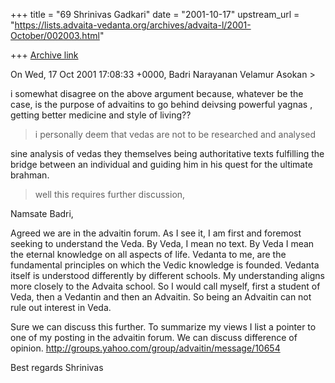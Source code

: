 +++
title = "69 Shrinivas Gadkari"
date = "2001-10-17"
upstream_url = "https://lists.advaita-vedanta.org/archives/advaita-l/2001-October/002003.html"

+++
[Archive link](https://lists.advaita-vedanta.org/archives/advaita-l/2001-October/002003.html)

On Wed, 17 Oct 2001 17:08:33 +0000, Badri Narayanan Velamur Asokan ><DIV>i
somewhat disagree on the above argument because, whatever be the case, is
the purpose of advaitins to go behind deivsing powerful yagnas , getting
better medicine and style of living??</DIV>
><DIV>i personally deem that vedas are not to be researched and analysed
sine analysis of vedas they themselves being authoritative texts fulfilling
the bridge between an individual and guiding him in his quest for the
ultimate brahman. </DIV>
><DIV>well this requires further discussion,</DIV>

Namsate Badri,

Agreed we are in the advaitin forum. As I see it, I am first and
foremost seeking to understand the Veda. By Veda, I mean no text.
By Veda I mean the eternal knowledge on all aspects of life.
Vedanta to me, are the fundamental principles on which the Vedic
knowledge is founded. Vedanta itself is understood differently
by different schools. My understanding aligns more closely to the
Advaita school. So I would call myself, first a student of Veda,
then a Vedantin and then an Advaitin. So being an Advaitin can
not rule out interest in Veda.

Sure we can discuss this further. To summarize my views I list
a pointer to one of my posting in the advaitin forum.
We can discuss difference of opinion.
http://groups.yahoo.com/group/advaitin/message/10654

Best regards
Shrinivas

